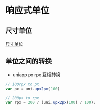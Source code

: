 # 响应式单位

## 尺寸单位

[尺寸单位](https://uniapp.dcloud.io/tutorial/syntax-css.html#%E5%B0%BA%E5%AF%B8%E5%8D%95%E4%BD%8D)


## 单位之间的转换

* uniapp px rpx 互相转换

```js
// 100rpx to px
var px = uni.upx2px(100)

// 200px to rpx
var rpx = 200 / (uni.upx2px(100) / 100);
```